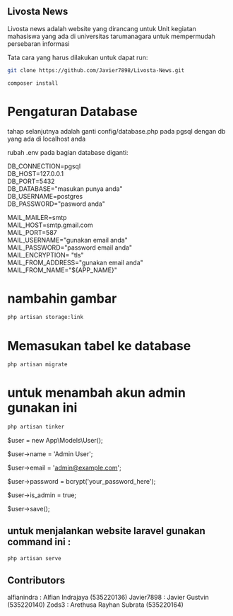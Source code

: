 
## Livosta News

Livosta news adalah website yang dirancang untuk Unit kegiatan mahasiswa yang ada di universitas tarumanagara untuk mempermudah persebaran informasi 

Tata cara yang harus dilakukan untuk dapat run: 

``` bash
git clone https://github.com/Javier7898/Livosta-News.git
```

``` bash
composer install
```
# Pengaturan Database

tahap selanjutnya adalah ganti config/database.php pada pgsql dengan db yang ada di localhost anda

rubah .env pada bagian database diganti: 

DB_CONNECTION=pgsql <br>
DB_HOST=127.0.0.1   <br>
DB_PORT=5432  <br>
DB_DATABASE="masukan punya anda" <br>
DB_USERNAME=postgres <br>
DB_PASSWORD="pasword anda" <br>

MAIL_MAILER=smtp <br>
MAIL_HOST=smtp.gmail.com <br>
MAIL_PORT=587 <br>
MAIL_USERNAME="gunakan email anda" <br>
MAIL_PASSWORD="password email anda" <br>
MAIL_ENCRYPTION= "tls" <br>
MAIL_FROM_ADDRESS="gunakan email anda" <br>
MAIL_FROM_NAME="${APP_NAME}" <br>

# nambahin gambar 
``` bash
php artisan storage:link
```

# Memasukan tabel ke database

``` bash
php artisan migrate
```
# untuk menambah akun admin gunakan ini 

``` bash
php artisan tinker
```

$user = new App\Models\User(); 

$user->name = 'Admin User';

$user->email = 'admin@example.com';

$user->password = bcrypt('your_password_here');

$user->is_admin = true; 

$user->save();

## untuk menjalankan website laravel gunakan command ini :

``` bash
php artisan serve
```

## Contributors 
alfianindra : Alfian Indrajaya (535220136)
Javier7898 : Javier Gustvin (535220140)
Zods3 : Arethusa Rayhan Subrata (535220164)

